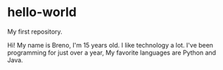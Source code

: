 # hello-world
My first repository.

Hi!
My name is Breno, I'm 15 years old. 
I like technology a lot. I've been programming for just over a year,
My favorite languages are Python and Java.
